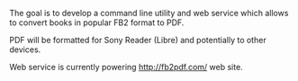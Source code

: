 The goal is to develop a command line utility and web service which allows to convert books in popular FB2 format to PDF.

PDF will be formatted for Sony Reader (Libre) and potentially to other devices.

Web service is currently powering http://fb2pdf.com/ web site.
